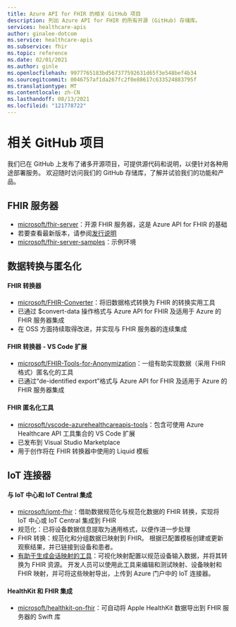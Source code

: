 ```yaml
---
title: Azure API for FHIR 的相关 GitHub 项目
description: 列出 Azure API for FHIR 的所有开源 (GitHub) 存储库。
services: healthcare-apis
author: ginalee-dotcom
ms.service: healthcare-apis
ms.subservice: fhir
ms.topic: reference
ms.date: 02/01/2021
ms.author: ginle
ms.openlocfilehash: 9977765183bd567377592631d65f3e548bef4b34
ms.sourcegitcommit: 0046757af1da267fc2f0e88617c633524883795f
ms.translationtype: MT
ms.contentlocale: zh-CN
ms.lasthandoff: 08/13/2021
ms.locfileid: "121778722"
---
```

# <a name="related-github-projects"></a>相关 GitHub 项目

我们已在 GitHub 上发布了诸多开源项目，可提供源代码和说明，以便针对各种用途部署服务。 欢迎随时访问我们的 GitHub 存储库，了解并试验我们的功能和产品。 

## <a name="fhir-server"></a>FHIR 服务器
* [microsoft/fhir-server](https://github.com/microsoft/fhir-server/)：开源 FHIR 服务器，这是 Azure API for FHIR 的基础
* 若要查看最新版本，请参阅[发行说明](https://github.com/microsoft/fhir-server/releases)
* [microsoft/fhir-server-samples](https://github.com/microsoft/fhir-server-samples)：示例环境

## <a name="data-conversion--anonymization"></a>数据转换与匿名化

#### <a name="fhir-converter"></a>FHIR 转换器
* [microsoft/FHIR-Converter](https://github.com/microsoft/FHIR-Converter)：将旧数据格式转换为 FHIR 的转换实用工具
* 已通过 $convert-data 操作格式与 Azure API for FHIR 及适用于 Azure 的 FHIR 服务器集成
* 在 OSS 方面持续取得改进，并实现与 FHIR 服务器的连续集成
 
#### <a name="fhir-converter---vs-code-extension"></a>FHIR 转换器 - VS Code 扩展
* [microsoft/FHIR-Tools-for-Anonymization](https://github.com/microsoft/FHIR-Tools-for-Anonymization)：一组有助实现数据（采用 FHIR 格式）匿名化的工具
* 已通过“de-identified export”格式与 Azure API for FHIR 及适用于 Azure 的 FHIR 服务器集成

#### <a name="fhir-tools-for-anonymization"></a>FHIR 匿名化工具
* [microsoft/vscode-azurehealthcareapis-tools](https://github.com/microsoft/vscode-azurehealthcareapis-tools)：包含可使用 Azure Healthcare API 工具集合的 VS Code 扩展
* 已发布到 Visual Studio Marketplace
* 用于创作将在 FHIR 转换器中使用的 Liquid 模板

## <a name="iot-connector"></a>IoT 连接器

#### <a name="integration-with-iot-hub-and-iot-central"></a>与 IoT 中心和 IoT Central 集成
* [microsoft/iomt-fhir](https://github.com/microsoft/iomt-fhir)：借助数据规范化与规范化数据的 FHIR 转换，实现将 IoT 中心或 IoT Central 集成到 FHIR
* 规范化：已将设备数据信息提取为通用格式，以便作进一步处理
* FHIR 转换：规范化和分组数据已映射到 FHIR。 根据已配置模板创建或更新观察结果，并已链接到设备和患者。
* [有助于生成会话映射的工具](https://github.com/microsoft/iomt-fhir/tree/master/tools/data-mapper)：可视化映射配置以规范设备输入数据，并将其转换为 FHIR 资源。 开发人员可以使用此工具来编辑和测试映射、设备映射和 FHIR 映射，并可将这些映射导出，上传到 Azure 门户中的 IoT 连接器。

#### <a name="healthkit-and-fhir-integration"></a>HealthKit 和 FHIR 集成
* [microsoft/healthkit-on-fhir](https://github.com/microsoft/healthkit-on-fhir)：可自动将 Apple HealthKit 数据导出到 FHIR 服务器的 Swift 库

 